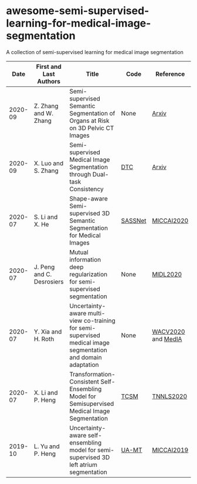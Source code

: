 # awesome-semi-supervised-learning-for-medical-image-segmentation
A collection of semi-supervised learning for medical image segmentation

|Date|First and Last Authors|Title|Code|Reference|
|---|---|---|---|---|
|2020-09|Z. Zhang and W. Zhang|Semi-supervised Semantic Segmentation of Organs at Risk on 3D Pelvic CT Images|None|[Arxiv](https://arxiv.org/ftp/arxiv/papers/2009/2009.09571.pdf)|
|2020-09|X. Luo and S. Zhang|Semi-supervised Medical Image Segmentation through Dual-task Consistency|[DTC](https://github.com/Luoxd1996/DTC)|[Arxiv](https://arxiv.org/pdf/2009.04448.pdf)|
|2020-07|S. Li and X. He|Shape-aware Semi-supervised 3D Semantic Segmentation for Medical Images|[SASSNet](https://github.com/kleinzcy/SASSnet)|[MICCAI2020](https://arxiv.org/pdf/2007.10732.pdf)|
|2020-07|J. Peng and C. Desrosiers|Mutual information deep regularization for semi-supervised segmentation|None|[MIDL2020](https://openreview.net/pdf?id=iunvffXgPm)|
|2020-07|Y. Xia and H. Roth|Uncertainty-aware multi-view co-training for semi-supervised medical image segmentation and domain adaptation|None|[WACV2020](https://arxiv.org/abs/1811.12506) and [MedIA](https://www.sciencedirect.com/science/article/pii/S1361841520301304)|
|2020-07|X. Li and P. Heng|Transformation-Consistent Self-Ensembling Model for Semisupervised Medical Image Segmentation|[TCSM](https://github.com/xmengli999/TCSM)|[TNNLS2020](https://ieeexplore.ieee.org/document/9104928)|
|2019-10|L. Yu and P. Heng|Uncertainty-aware self-ensembling model for semi-supervised 3D left atrium segmentation|[UA-MT](https://github.com/yulequan/UA-MT)|[MICCAI2019](https://arxiv.org/pdf/1907.07034.pdf)|
